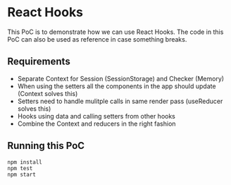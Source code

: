 # React Hooks

This PoC is to demonstrate how we can use React Hooks. The code in this PoC can also
be used as reference in case something breaks.

## Requirements

- Separate Context for Session (SessionStorage) and Checker (Memory)
- When using the setters all the components in the app should update (Context solves this)
- Setters need to handle mulitple calls in same render pass (useReducer solves this)
- Hooks using data and calling setters from other hooks
- Combine the Context and reducers in the right fashion

## Running this PoC

```
npm install
npm test
npm start
```
